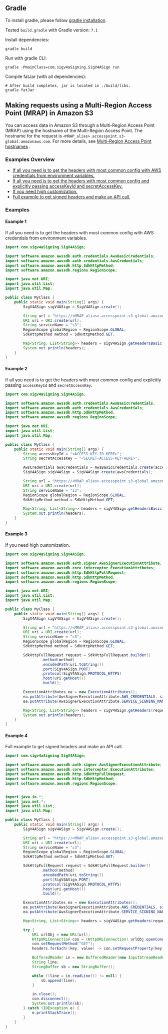 ## Gradle

To install gradle, please follow [gradle installation](https://gradle.org/install/).

Tested `build.gradle` with Gradle version: `7.1`

Install dependencies:

```shell
gradle build
```

Run with gradle CLI:

```shell
gradle -PmainClass=com.sigv4aSigning.SigV4ASign run
```

Compile fatJar (with all dependencies):

```shell
# After build completes, jar is located in ./build/libs.
gradle fatJar
```

## Making requests using a Multi-Region Access Point (MRAP) in Amazon S3

You can access data in Amazon S3 through a Multi-Region Access Point (MRAP) using the hostname of the Multi-Region
Access Point. The hostname for the request is `<MRAP_alias>.accesspoint.s3-global.amazonaws.com`. For more details,
see [Multi-Region Access Point hostnames](https://docs.aws.amazon.com/AmazonS3/latest/userguide/MultiRegionAccessPointRequests.html#MultiRegionAccessPointHostname)
.

### Examples Overview
- [If all you need is to get the headers with most common config with AWS credentials from environment variables.](#Example-1)
- [If all you need is to get the headers with most common config and explicitly passing accessKeyId and secretAccessKey.](#Example-2)
- [If you need high customization.](#Example-3)
- [Full example to get signed headers and make an API call.](#Example-4)


### Examples

#### Example 1
If all you need is to get the headers with most common config with AWS credentials from environment variables.

```java
import com.sigv4aSigning.SigV4ASign;

import software.amazon.awssdk.auth.credentials.AwsBasicCredentials;
import software.amazon.awssdk.auth.credentials.AwsCredentials;
import software.amazon.awssdk.http.SdkHttpMethod;
import software.amazon.awssdk.regions.RegionScope;

import java.net.URI;
import java.util.List;
import java.util.Map;

public class MyClass {
    public static void main(String[] args) {
        SigV4ASign sigV4ASign = SigV4ASign.create();

        String url = "https://<MRAP_alias>.accesspoint.s3-global.amazonaws.com/<s3-object-key>";
        URI uri = URI.create(url);
        String serviceName = "s3";
        RegionScope globalRegion = RegionScope.GLOBAL;
        SdkHttpMethod method = SdkHttpMethod.GET;

        Map<String, List<String>> headers = sigV4ASign.getHeadersBasic(serviceName, globalRegion, method, uri);
        System.out.println(headers);
    }
}
```

#### Example 2
If all you need is to get the headers with most common config and explicitly passing `accessKeyId` and `secretAccessKey`.

```java
import com.sigv4aSigning.SigV4ASign;

import software.amazon.awssdk.auth.credentials.AwsBasicCredentials;
import software.amazon.awssdk.auth.credentials.AwsCredentials;
import software.amazon.awssdk.http.SdkHttpMethod;
import software.amazon.awssdk.regions.RegionScope;

import java.net.URI;
import java.util.List;
import java.util.Map;

public class MyClass {
    public static void main(String[] args) {
        String accessKeyId = "<ACCESS-KEY-ID-HERE>";
        String secretAccessKey = "<SECRET-ACCESS-KEY-HERE>";

        AwsCredentials awsCredentials = AwsBasicCredentials.create(accessKeyId, secretAccessKey);
        SigV4ASign sigV4ASign = SigV4ASign.create(awsCredentials);

        String url = "https://<MRAP_alias>.accesspoint.s3-global.amazonaws.com/<s3-object-key>";
        URI uri = URI.create(url);
        String serviceName = "s3";
        RegionScope globalRegion = RegionScope.GLOBAL;
        SdkHttpMethod method = SdkHttpMethod.GET;

        Map<String, List<String>> headers = sigV4ASign.getHeadersBasic(serviceName, globalRegion, method, uri);
        System.out.println(headers);
    }
}
```

#### Example 3
If you need high customization.

```java
import com.sigv4aSigning.SigV4ASign;

import software.amazon.awssdk.auth.signer.AwsSignerExecutionAttribute;
import software.amazon.awssdk.core.interceptor.ExecutionAttributes;
import software.amazon.awssdk.http.SdkHttpFullRequest;
import software.amazon.awssdk.http.SdkHttpMethod;
import software.amazon.awssdk.regions.RegionScope;

import java.net.URI;
import java.util.List;
import java.util.Map;

public class MyClass {
    public static void main(String[] args) {
        SigV4ASign sigV4ASign = SigV4ASign.create();

        String url = "https://<MRAP_alias>.accesspoint.s3-global.amazonaws.com/<s3-object-key>";
        URI uri = URI.create(url);
        String serviceName = "s3";
        RegionScope globalRegion = RegionScope.GLOBAL;
        SdkHttpMethod method = SdkHttpMethod.GET;

        SdkHttpFullRequest request = SdkHttpFullRequest.builder()
                .method(method)
                .encodedPath(uri.toString())
                .port(SigV4ASign.PORT)
                .protocol(SigV4ASign.PROTOCOL_HTTPS)
                .host(uri.getHost())
                .build();

        ExecutionAttributes ea = new ExecutionAttributes();
        ea.putAttribute(AwsSignerExecutionAttribute.AWS_CREDENTIALS, sigV4ASign.getAwsCredentials());
        ea.putAttribute(AwsSignerExecutionAttribute.SERVICE_SIGNING_NAME, serviceName);

        Map<String, List<String>> headers = sigV4ASign.getHeaders(request, ea, globalRegion);
        System.out.println(headers);
    }
}
```

#### Example 4
Full example to get signed headers and make an API call.

```java
import com.sigv4aSigning.SigV4ASign;

import software.amazon.awssdk.auth.signer.AwsSignerExecutionAttribute;
import software.amazon.awssdk.core.interceptor.ExecutionAttributes;
import software.amazon.awssdk.http.SdkHttpFullRequest;
import software.amazon.awssdk.http.SdkHttpMethod;
import software.amazon.awssdk.regions.RegionScope;


import java.io.*;
import java.net.*;
import java.util.List;
import java.util.Map;

public class MyClass {
    public static void main(String[] args) {
        SigV4ASign sigV4ASign = SigV4ASign.create();

        String url = "https://<MRAP_alias>.accesspoint.s3-global.amazonaws.com/<s3-object-key>";
        URI uri = URI.create(url);
        String serviceName = "s3";
        RegionScope globalRegion = RegionScope.GLOBAL;
        SdkHttpMethod method = SdkHttpMethod.GET;

        SdkHttpFullRequest request = SdkHttpFullRequest.builder()
                .method(method)
                .encodedPath(uri.toString())
                .port(SigV4ASign.PORT)
                .protocol(SigV4ASign.PROTOCOL_HTTPS)
                .host(uri.getHost())
                .build();

        ExecutionAttributes ea = new ExecutionAttributes();
        ea.putAttribute(AwsSignerExecutionAttribute.AWS_CREDENTIALS, sigV4ASign.getAwsCredentials());
        ea.putAttribute(AwsSignerExecutionAttribute.SERVICE_SIGNING_NAME, serviceName);

        Map<String, List<String>> headers = sigV4ASign.getHeaders(request, ea, globalRegion);

        try {
            URL urlObj = new URL(url);
            HttpURLConnection con = (HttpURLConnection) urlObj.openConnection();
            con.setRequestMethod("GET");
            headers.forEach((key, value) -> con.setRequestProperty(key, value.get(0)));

            BufferedReader in = new BufferedReader(new InputStreamReader(con.getInputStream()));
            String line;
            StringBuffer sb = new StringBuffer();

            while ((line = in.readLine()) != null) {
                sb.append(line);
            }

            in.close();
            con.disconnect();
            System.out.println(sb);
        } catch (IOException e) {
            e.printStackTrace();
        }
    }
}
```
